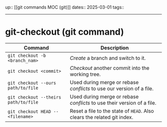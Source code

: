 up:: [[git commands MOC (git)]]
dates:: 2025-03-01
tags:: 

---

# git-checkout (git command)


| Command                              | Description                                                             |
| ------------------------------------ | ----------------------------------------------------------------------- |
| `git checkout -b <branch_nam>`       | *Create* a branch and switch to it.                                     |
| `git checkout <commit>`              | *Checkout* another commit into the working tree.                        |
| `git checkout --ours path/to/file`   | Used during merge or rebase *conflicts* to use our version of a file.   |
| `git checkout --theirs path/to/file` | Used during merge or rebase *conflicts* to use their version of a file. |
| `git checkout HEAD -- <filename>`    | Reset a file to the state of `HEAD`. Also clears the related git index. |


